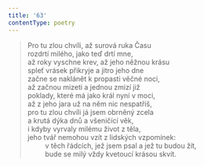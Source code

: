 ```yaml
---
title: '63'
contentType: poetry
---
```


> Pro tu zlou chvíli, až surová ruka Času  
> rozdrtí milého, jako teď drtí mne,  
> až roky vyschne krev, až jeho něžnou krásu  
> spleť vrásek přikryje a jitro jeho dne  
> začne se naklánět k propasti věčné noci,  
> až začnou mizeti a jednou zmizí již  
> poklady, které má jako král nyní v moci,  
> až z jeho jara už na něm nic nespatříš,  
> pro tu zlou chvíli já jsem obrněný zcela  
> a krutá dýka dnů a všeničící věk,  
> i kdyby vyrvaly milému život z těla,  
> jeho tvář nemohou vzít z lidských vzpomínek:  
>          v těch řádcích, jež jsem psal a jež tu budou žít,  
>          bude se milý vždy kvetoucí krásou skvít.
